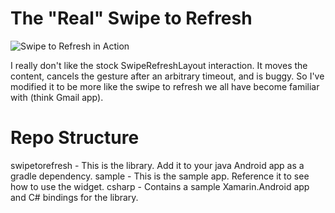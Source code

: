The "Real" Swipe to Refresh
==============

![Swipe to Refresh in Action](http://i.imgflip.com/8meh7.gif)

I really don't like the stock SwipeRefreshLayout interaction. It moves the content, cancels the gesture after an arbitrary
timeout, and is buggy. So I've modified it to be more like the swipe to refresh we all have become familiar with (think Gmail app).

Repo Structure
=========
swipetorefresh - This is the library. Add it to your java Android app as a gradle dependency.
sample - This is the sample app. Reference it to see how to use the widget.
csharp - Contains a sample Xamarin.Android app and C# bindings for the library.
